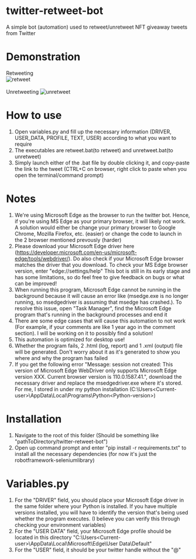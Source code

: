 # twitter-retweet-bot
 A simple bot (automation) used to retweet/unretweet NFT giveaway tweets from Twitter

# Demonstration
Retweeting
<br>
![retweet](https://user-images.githubusercontent.com/28771440/234232221-21fdf549-41e8-4b17-ad2d-699f5b3b1977.gif)
<br><br>
Unretweeting
![unretweet](https://user-images.githubusercontent.com/28771440/234232249-b9b05990-cd83-4b37-8c4f-34fb7ea2132b.gif)


# How to use 
 1. Open variables.py and fill up the necessary information (DRIVER, USER_DATA, PROFILE, TEXT, USER) according to what you want to require
 2. The executables are retweet.bat(to retweet) and unretweet.bat(to unretweet)
 3. Simply launch either of the .bat file by double clicking it, and copy-paste the link to the tweet (CTRL+C on browser, right click to paste when you open the terminal/command prompt) 

# Notes
 1. We're using Microsoft Edge as the browser to run the twitter bot. Hence, if you're using MS Edge as your primary browser, it will likely not work. A solution would either be change your primary browser to Google Chrome, Mozilla Firefox, etc. (easier) or change the code to launch in the 2 browser mentioned prevously (harder)
 2. Please download your Microsoft Edge driver here (https://developer.microsoft.com/en-us/microsoft-edge/tools/webdriver/). Do also check if your Microsoft Edge browser matches the driver that you download. To check your MS Edge browser version, enter "edge://settings/help"
 This bot is still in its early stage and has some limitations, so do feel free to give feedback on bugs or what can be improved!
 3. When running this program, Microsoft Edge cannot be running in the background because it will cause an error like (msedge.exe is no longer running, so msedgedriver is assuming that msedge has crashed.). To resolve this issue, open "Task Manager", find the Microsoft Edge program that's running in the background processes and end it
 4. There are some edge cases that will cause this automation to not work (For example, if your comments are like 1 year ago in the comment section). I will be working on it to possibly find a solution!
 5. This automation is optimized for desktop use!
 6. Whether the program fails, 2 .html (log, report) and 1 .xml (output) file will be generated. Don't worry about it as it's generated to show you where and why the program has failed
 7. If you get the following error "Message: session not created: This version of Microsoft Edge WebDriver only supports Microsoft Edge version XXX. Current browser version is 110.0.1587.41.", download the necessary driver and replace the msedgedriver.exe where it's stored. For me, I stored in under my python installation (C:\Users\<Current-user>\AppData\Local\Programs\Python\<Python-version>)

# Installation
1. Navigate to the root of this folder (Should be something like "pathToDirectory/twitter-retweet-bot")
2. Open up command prompt and enter "pip install -r requirements.txt" to install all the necessary dependencies (for now it's just the robotframework-seleniumlibrary)

# Variables.py
1. For the "DRIVER" field, you should place your Microsoft Edge driver in the same folder where your Python is installed. If you have multiple versions installed, you will have to identify the version that's being used whether the program executes. (I believe you can verify this through checking your environment variables)
2. For the "USER DATA" field, your Microsoft Edge profile should be located in this directory "C:\Users\<Current-user>\AppData\Local\Microsoft\Edge\User Data\Default"
3. For the "USER" field, it should be your twitter handle without the "@"
